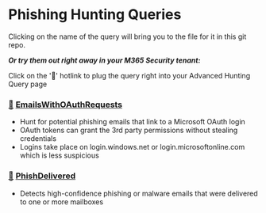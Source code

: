 # Phishing Hunting Queries

Clicking on the name of the query will bring you to the file for it in this git repo.

***Or try them out right away in your M365 Security tenant:***

Click on the '🔎' hotlink to plug the query right into your Advanced Hunting Query page

### [🔎](https://security.microsoft.com/v2/advanced-hunting?query=H4sIAAAAAAAEAJ1TyUoDQRCts-A_DIPnDOhN8CAYUHA5eZZ20pm0s3SYHg2CH--r151JjIFoGNJdXcurV0sKKSSTW3mXTgZIc_HS417iHsRS68RIQ90CcuDZSQWNlRY2B2vAa4DFEKWhR02dx2nwe4CuBLaHr0ce9XuSa2TWOI3xwNS4UzkBq2LHrkg1GWmuEpgd7gqIJnFXP4v7AroZ-RpIg3xStpBb8g84fcJZQdY4zzwZdFq1SRVUzNRDM_vRi7DF8X7kHXtgyFIzNpBLyp5cNxVOmLcDqocU8O7gN9Cz3_Fsf_VN0SI_C3uJd8tKFvTUXjlyaWAPlAKqC2CkdsdaYwXTcX7PyNDIHTDnnFhG-1fCtexBlrwy5uxY67ruHF4DviVel-zM4WqLxL0lWoHTpGmfA2_di2Nz_q1vRcLVDrWsM-xh8t9exI1xvEvYXoDW452PSG-IctyKzQym8pG2LHACcWvOOEflP5FH9m3FztT4R8X5GtRsMTvd-St8GqPZKvbncNS-6jasbrbqcIlTzJJzX165TzrdXL4BRhV_BE4EAAA&runQuery=true&timeRangeId=week) [EmailsWithOAuthRequests](EmailsWithOAuthRequests.kusto)
- Hunt for potential phishing emails that link to a Microsoft OAuth login
- OAuth tokens can grant the 3rd party permissions without stealing credentials
- Logins take place on login.windows.net or login.microsoftonline.com which is less suspicious

### [🔎](https://security.microsoft.com/v2/advanced-hunting?query=H4sIAAAAAAAEAI1UW2sTQRQ-z4L_YRqEbGCrPvhaMDQpFRqQtOKDiGyyW7M2m43ZabXij_ebb2b2llkJwy5nzpzLd65zKSSRXLYylyfJZCdaKnkpL-SvKPklG_AO-JTcgTZUAok7eZY96Ar8HDpKIhnLR0jk4G1Ax-CNZQHpLawk1BzLJGh5XmOYyhrWcylp86xlewnJPSQSSBgdg0LztoG2xe293vKegtawpOSnPBJBQilj8xQsM_wNr43oAkfJSD7gtgLvkX5GQUuX1LmHbko8BvcNPpPlLd7XfNf0tmMmR3IN-jtsWItvcJSc8yj5zOxqapss6_rNyHn5PgqfC3O_wlcivinuKd8r-j0LYnkvD6BLWFtB8p28plSBF4VjsWXyGzoFK5M5z12Mx3HMXW2G41F1RCaaClkuWJUD5P7QzxVrY3SaeinWpmAEETo0Z19UjMognLA7btg52YBugniGdS9dxbWTX9f3yEks2S85NPJ6lhrbD-B9q6ONAtLtSWjXaAILK8ycz6bP0yf2Vcn8ZA7ZjlUx1Nb1up8Dw99zClLe7PQYqsmDrb-mlJ80P0s2Kwq27vFPXeWe2FvPLS_e7uEovn7HKnfM_Tjr4YwO5Sh2vWXnq-R-and_v-svetOxcFbDUxJ38N6i7iv54bZD9629J62X8Obsai35XtV7RrkqHphNDV_2LcL8vcIsNrv2i7yVr-Ca-GfQ0p2dtSBnAzplH3W9XtPr_7dDP0-n5GfW6432Xu9KTgN73HsNvTUz6PfDnnh8Lc6JqMTfou1mPw7U7pQsxL0KDc16s7MMAu2mdmjr_AO6LBDpfAcAAA&runQuery=true&timeRangeId=week) [PhishDelivered](PhishDelivered.kusto)
- Detects high-confidence phishing or malware emails that were delivered to one or more mailboxes
